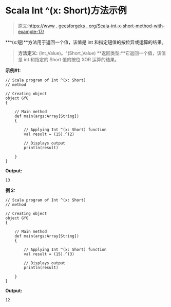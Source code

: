 # Scala Int ^(x: Short)方法示例

> 原文:[https://www . geesforgeks . org/Scala-int-x-short-method-with-example-17/](https://www.geeksforgeeks.org/scala-int-x-short-method-with-example-17/)

**^(x:短)**方法用于返回一个值，该值是 int 和指定短值的按位异或运算的结果。

> **方法定义:** (Int_Value)。^(Short_Value)
> **返回类型:**它返回一个值，该值是 int 和指定的 Short 值的按位 XOR 运算的结果。

**示例#1:**

```
// Scala program of Int ^(x: Short)
// method

// Creating object
object GfG
{ 

    // Main method
    def main(args:Array[String])
    {

        // Applying Int ^(x: Short) function
        val result = (15).^(2)

        // Displays output
        println(result)

    }
} 
```

**Output:**

```
13

```

**例 2:**

```
// Scala program of Int ^(x: Short)
// method

// Creating object
object GfG
{ 

    // Main method
    def main(args:Array[String])
    {

        // Applying Int ^(x: Short) function
        val result = (15).^(3)

        // Displays output
        println(result)

    }
} 
```

**Output:**

```
12

```